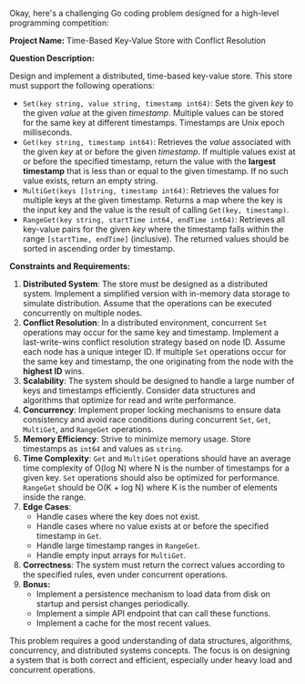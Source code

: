 Okay, here's a challenging Go coding problem designed for a high-level programming competition:

**Project Name:** Time-Based Key-Value Store with Conflict Resolution

**Question Description:**

Design and implement a distributed, time-based key-value store. This store must support the following operations:

*   `Set(key string, value string, timestamp int64)`: Sets the given *key* to the given *value* at the given *timestamp*. Multiple values can be stored for the same key at different timestamps. Timestamps are Unix epoch milliseconds.
*   `Get(key string, timestamp int64)`: Retrieves the *value* associated with the given *key* at or before the given *timestamp*. If multiple values exist at or before the specified timestamp, return the value with the **largest timestamp** that is less than or equal to the given timestamp. If no such value exists, return an empty string.
*   `MultiGet(keys []string, timestamp int64)`: Retrieves the values for multiple keys at the given timestamp. Returns a map where the key is the input key and the value is the result of calling `Get(key, timestamp)`.
*   `RangeGet(key string, startTime int64, endTime int64)`: Retrieves all key-value pairs for the given *key* where the timestamp falls within the range `[startTime, endTime]` (inclusive). The returned values should be sorted in ascending order by timestamp.

**Constraints and Requirements:**

1.  **Distributed System**: The store must be designed as a distributed system. Implement a simplified version with in-memory data storage to simulate distribution. Assume that the operations can be executed concurrently on multiple nodes.
2.  **Conflict Resolution**: In a distributed environment, concurrent `Set` operations may occur for the same key and timestamp. Implement a last-write-wins conflict resolution strategy based on node ID. Assume each node has a unique integer ID. If multiple `Set` operations occur for the same key and timestamp, the one originating from the node with the **highest ID** wins.
3.  **Scalability**: The system should be designed to handle a large number of keys and timestamps efficiently. Consider data structures and algorithms that optimize for read and write performance.
4.  **Concurrency**: Implement proper locking mechanisms to ensure data consistency and avoid race conditions during concurrent `Set`, `Get`, `MultiGet`, and `RangeGet` operations.
5.  **Memory Efficiency**: Strive to minimize memory usage. Store timestamps as `int64` and values as `string`.
6.  **Time Complexity**: `Get` and `MultiGet` operations should have an average time complexity of O(log N) where N is the number of timestamps for a given key. `Set` operations should also be optimized for performance. `RangeGet` should be O(K + log N) where K is the number of elements inside the range.
7.  **Edge Cases**:
    *   Handle cases where the key does not exist.
    *   Handle cases where no value exists at or before the specified timestamp in `Get`.
    *   Handle large timestamp ranges in `RangeGet`.
    *   Handle empty input arrays for `MultiGet`.
8.  **Correctness**: The system must return the correct values according to the specified rules, even under concurrent operations.
9.  **Bonus:**
    *   Implement a persistence mechanism to load data from disk on startup and persist changes periodically.
    *   Implement a simple API endpoint that can call these functions.
    *   Implement a cache for the most recent values.

This problem requires a good understanding of data structures, algorithms, concurrency, and distributed systems concepts. The focus is on designing a system that is both correct and efficient, especially under heavy load and concurrent operations.
